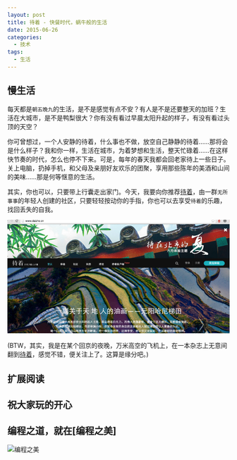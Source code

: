 ```yaml
---
layout: post
title: 待着 - 快餐时代，蜗牛般的生活
date: 2015-06-26
categories:
  - 技术
tags:
  - 生活
---
```

## 慢生活

每天都是`朝五晚九`的生活，是不是感觉有点不安？有人是不是还要整天的加班？生活在大城市，是不是鸭梨很大？你有没有看过早晨太阳升起的样子，有没有看过头顶的天空？

你可曾想过，一个人安静的待着，什么事也不做，放空自己静静的待着……那将会是什么样子？我和你一样，生活在城市，为着梦想和生活，整天忙碌着……在这样快节奏的时代，怎么也停不下来。可是，每年的春天我都会回老家待上一些日子。关上电脑，扔掉手机，和父母及亲朋好友欢乐的团聚，享用那些陈年的美酒和山间的美味……那是何等惬意的生活。

其实，你也可以，只要带上行囊走出家门。今天，我要向你推荐[待着](http://www.daizhe.cn/)，由一群`无所事事`的年轻人创建的社区，只要轻轻按动你的手指，你也可以去享受`待着`的乐趣，找回丢失的自我。

[![](/img/article/06/2015-06-26-daizhe.png)](http://www.daizhe.cn/)


(BTW，其实，我是在某个回京的夜晚，万米高空的飞机上，在一本杂志上无意间翻到[待着](http://www.daizhe.cn/)，感觉不错，便关注上了。这算是缘分吧。)


## 扩展阅读


## 祝大家玩的开心

## 编程之道，就在[编程之美]

![编程之美](/img/weixin_qr.jpg)

